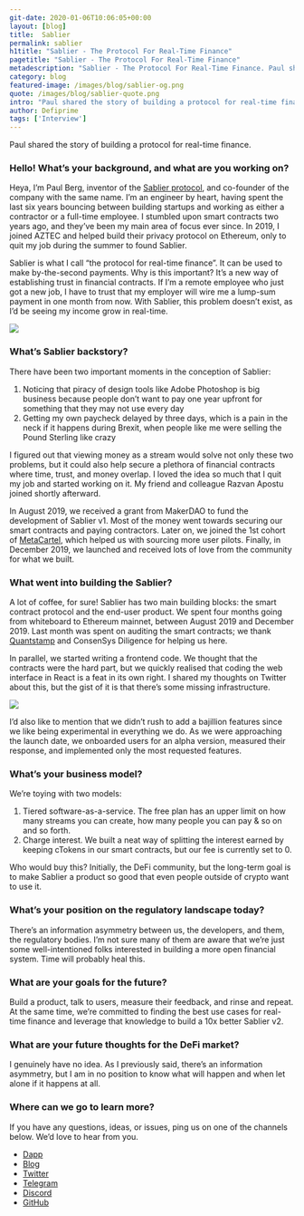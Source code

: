 ```yaml
---
git-date: 2020-01-06T10:06:05+00:00
layout: [blog]
title:  Sablier
permalink: sablier
h1title: "Sablier - The Protocol For Real-Time Finance"
pagetitle: "Sablier - The Protocol For Real-Time Finance"
metadescription: "Sablier - The Protocol For Real-Time Finance. Paul shared the story of building a protocol for real-time finance."
category: blog
featured-image: /images/blog/sablier-og.png
quote: /images/blog/sablier-quote.png
intro: "Paul shared the story of building a protocol for real-time finance"
author: Defiprime
tags: ['Interview']
---
```

Paul shared the story of building a protocol for real-time finance.

### Hello! What’s your background, and what are you working on?

Heya, I’m Paul Berg, inventor of the [Sablier protocol](https://www.sablier.finance/), and co-founder of the company with the same name. I’m an engineer by heart, having spent the last six years bouncing between building startups and working as either a contractor or a full-time employee. I stumbled upon smart contracts two years ago, and they’ve been my main area of focus ever since. In 2019, I joined AZTEC and helped build their privacy protocol on Ethereum, only to quit my job during the summer to found Sablier.

Sablier is what I call “the protocol for real-time finance”. It can be used to make by-the-second payments. Why is this important? It’s a new way of establishing trust in financial contracts. If I’m a remote employee who just got a new job, I have to trust that my employer will wire me a lump-sum payment in one month from now. With Sablier, this problem doesn’t exist, as I’d be seeing my income grow in real-time.

![](/images/blog/sablier1.jpeg)

### What’s Sablier backstory?

There have been two important moments in the conception of Sablier:

1. Noticing that piracy of design tools like Adobe Photoshop is big business because people don’t want to pay one year upfront for something that they may not use every day
2. Getting my own paycheck delayed by three days, which is a pain in the neck if it happens during Brexit, when people like me were selling the Pound Sterling like crazy

I figured out that viewing money as a stream would solve not only these two problems, but it could also help secure a plethora of financial contracts where time, trust, and money overlap. I loved the idea so much that I quit my job and started working on it. My friend and colleague Razvan Apostu joined shortly afterward.

In August 2019, we received a grant from MakerDAO to fund the development of Sablier v1. Most of the money went towards securing our smart contracts and paying contractors. Later on, we joined the 1st cohort of [MetaCartel](https://www.metacartel.org/), which helped us with sourcing more user pilots. Finally, in December 2019, we launched and received lots of love from the community for what we built.

### What went into building the Sablier?

A lot of coffee, for sure! Sablier has two main building blocks: the smart contract protocol and the end-user product. We spent four months going from whiteboard to Ethereum mainnet, between August 2019 and December 2019. Last month was spent on auditing the smart contracts; we thank [Quantstamp](https://certificate.quantstamp.com/view/sablier) and ConsenSys Diligence for helping us here.

In parallel, we started writing a frontend code. We thought that the contracts were the hard part, but we quickly realised that coding the web interface in React is a feat in its own right. I shared my thoughts on Twitter about this, but the gist of it is that there’s some missing infrastructure.

![](/images/blog/sablier2.jpeg)

I’d also like to mention that we didn’t rush to add a bajillion features since we like being experimental in everything we do. As we were approaching the launch date, we onboarded users for an alpha version, measured their response, and implemented only the most requested features.

### What’s your business model?

We’re toying with two models:

1. Tiered software-as-a-service. The free plan has an upper limit on how many streams you can create, how many people you can pay & so on and so forth.
2. Charge interest. We built a neat way of splitting the interest earned by keeping cTokens in our smart contracts, but our fee is currently set to 0.

Who would buy this? Initially, the DeFi community, but the long-term goal is to make Sablier a product so good that even people outside of crypto want to use it.

### What’s your position on the regulatory landscape today?

There’s an information asymmetry between us, the developers, and them, the regulatory bodies. I’m not sure many of them are aware that we’re just some well-intentioned folks interested in building a more open financial system. Time will probably heal this.

### What are your goals for the future?

Build a product, talk to users, measure their feedback, and rinse and repeat. At the same time, we’re committed to finding the best use cases for real-time finance and leverage that knowledge to build a 10x better Sablier v2.

### What are your future thoughts for the DeFi market?

I genuinely have no idea. As I previously said, there’s an information asymmetry, but I am in no position to know what will happen and when let alone if it happens at all.

### Where can we go to learn more?

If you have any questions, ideas, or issues, ping us on one of the channels below. We’d love to hear from you.

- [Dapp](https://pay.sablier.finance)
- [Blog](https://medium.com/sablier)
- [Twitter](https://twitter.com/sablierhq)
- [Telegram](https://t.me/sablier)
- [Discord](https://discord.gg/bsS8T47)
- [GitHub](https://github.com/sablierhq/sablier)
